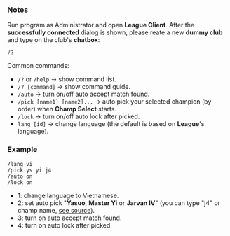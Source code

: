 ### Notes

Run program as Administrator and open **League Client**. After the **successfully connected** dialog is shown,
please reate a new **dummy club** and type on the club's **chatbox**:
```
/?
```

Common commands:
- `/?` or `/help` -> show command list.
- `/? [command]` -> show command guide.
- `/auto` -> turn on/off auto accept match found.
- `/pick [name1] [name2]...` -> auto pick your selected champion (by order) when **Champ Select** starts.
- `/lock` -> turn on/off auto lock after picked.
- `lang [id]` -> change language (the default is based on **League**'s language).

### Example
```
/lang vi
/pick ys yi j4
/auto on
/lock on
```
- 1: change language to Vietnamese.
- 2: set auto pick "**Yasuo**, **Master Yi** or **Jarvan IV**" (you can type "j4" or champ name, [see source](https://github.com/nomi-san/yasuo/blob/eb286e5093a2f2c664eefa79bf5c527864593319/yasharp/src/WashingPole.cs#L268)).
- 3: turn on auto accept match found.
- 4: turn on auto lock after picked.
